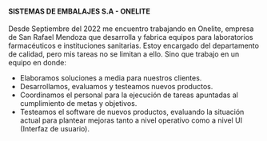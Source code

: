 #### SISTEMAS DE EMBALAJES S.A - ONELITE  


Desde Septiembre del 2022 me encuentro trabajando en Onelite, empresa de San Rafael Mendoza que desarrolla y fabrica 
equipos para laboratorios farmacéuticos e instituciones sanitarias. 
Estoy encargado del departamento de calidad, pero mis tareas no se limitan a ello. Sino que trabajo en un equipo en donde:  


- Elaboramos soluciones a media para nuestros clientes. 
- Desarrollamos, evaluamos y testeamos nuevos productos.  
- Coordinamos el personal para la ejecución de tareas apuntadas al cumplimiento de metas y objetivos. 
- Testeamos el software de nuevos productos, evaluando la situación actual para plantear mejoras tanto a nivel operativo como a nivel UI (Interfaz de usuario). 


